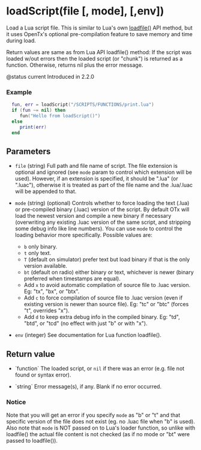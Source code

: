 # loadScript(file [, mode], [,env])



Load a Lua script file. This is similar to Lua's own [loadfile()](https://www.lua.org/manual/5.2/manual.html#pdf-loadfile)
API method, but it uses OpenTx's optional pre-compilation feature to save memory and time during load.

Return values are same as from Lua API loadfile() method: If the script was loaded w/out errors
then the loaded script (or "chunk") is returned as a function. Otherwise, returns nil plus the error message.

@status current Introduced in 2.2.0

### Example

```lua
  fun, err = loadScript("/SCRIPTS/FUNCTIONS/print.lua")
  if (fun ~= nil) then
     fun("Hello from loadScript()")
  else
     print(err)
  end
```



## Parameters

* `file` (string) Full path and file name of script. The file extension is optional and ignored (see `mode` param to control
  which extension will be used). However, if an extension is specified, it should be ".lua" (or ".luac"), otherwise it is treated
  as part of the file name and the .lua/.luac will be appended to that.

* `mode` (string) (optional) Controls whether to force loading the text (.lua) or pre-compiled binary (.luac)
  version of the script. By default OTx will load the newest version and compile a new binary if necessary (overwriting any
  existing .luac version of the same script, and stripping some debug info like line numbers).
  You can use `mode` to control the loading behavior more specifically. Possible values are:
   * `b` only binary.
   * `t` only text.
   * `T` (default on simulator) prefer text but load binary if that is the only version available.
   * `bt` (default on radio) either binary or text, whichever is newer (binary preferred when timestamps are equal).
   * Add `x` to avoid automatic compilation of source file to .luac version.
       Eg: "tx", "bx", or "btx".
   * Add `c` to force compilation of source file to .luac version (even if existing version is newer than source file).
       Eg: "tc" or "btc" (forces "t", overrides "x").
   * Add `d` to keep extra debug info in the compiled binary.
       Eg: "td", "btd", or "tcd" (no effect with just "b" or with "x").

* `env` (integer) See documentation for Lua function loadfile().



## Return value

* \`function\` The loaded script, or `nil` if there was an error (e.g. file not found or syntax error).

* \`string\` Error message(s), if any. Blank if no error occurred.



### Notice
  Note that you will get an error if you specify `mode` as "b" or "t" and that specific version of the file does not exist (eg. no .luac file when "b" is used).
  Also note that `mode` is NOT passed on to Lua's loader function, so unlike with loadfile() the actual file content is not checked (as if no mode or "bt" were passed to loadfile()).


